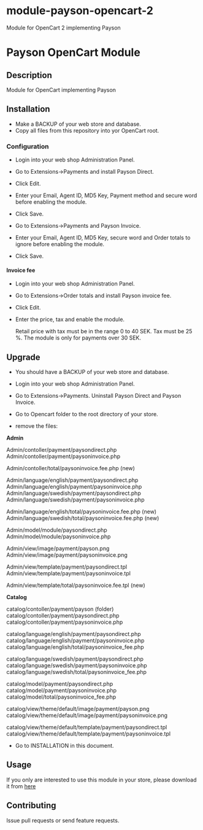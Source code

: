module-payson-opencart-2
========================

Module for OpenCart 2 implementing Payson

# Payson OpenCart Module

## Description

Module for OpenCart implementing Payson

## Installation

* Make a BACKUP of your web store and database. 
* Copy all files from this repository into yor OpenCart root. 

### Configuration

* Login into your web shop Administration Panel.

* Go to Extensions->Payments and install Payson Direct. 

* Click Edit.

* Enter your Email, Agent ID,  MD5 Key, Payment method and secure word before enabling the module.

* Click Save.

* Go to Extensions->Payments and Payson Invoice.

* Enter your Email, Agent ID,  MD5 Key, secure word and Order totals to ignore  before enabling the module.

* Click Save.	

#### Invoice fee

* Login into your web shop Administration Panel.

* Go to Extensions->Order totals and install Payson invoice fee. 

* Click Edit.

* Enter the price, tax and enable the module.

  Retail price with tax must be in the range 0 to 40 SEK.
  Tax must be 25 %.
  The module is only for payments over 30 SEK.  

## Upgrade

* You should have a BACKUP of your web store and database.

* Login into your web shop Administration Panel.

* Go to Extensions->Payments. Uninstall Payson Direct and Payson Invoice. 

* Go to Opencart folder to the root directory of your store.

* remove the files:

****Admin****

Admin/contoller/payment/paysondirect.php
Admin/contoller/payment/paysoninvoice.php

Admin/contoller/total/paysoninvoice.fee.php (new)

Admin/language/english/payment/paysondirect.php
Admin/language/english/payment/paysoninvoice.php
Admin/language/swedish/payment/paysondirect.php
Admin/language/swedish/payment/paysoninvoice.php

Admin/language/english/total/paysoninvoice.fee.php  (new)
Admin/language/swedish/total/paysoninvoice.fee.php (new)

Admin/model/module/paysondirect.php
Admin/model/module/paysoninvoice.php

Admin/view/image/payment/payson.png
Admin/view/image/payment/paysoninvoice.png

Admin/view/template/payment/paysondirect.tpl
Admin/view/template/payment/paysoninvoice.tpl

Admin/view/template/total/paysoninvoice.fee.tpl (new)

****Catalog****

catalog/contoller/payment/payson (folder)
catalog/contoller/payment/paysondirect.php
catalog/contoller/payment/paysoninvoice.php

catalog/language/english/payment/paysondirect.php
catalog/language/english/payment/paysoninvoice.php
catalog/language/english/total/paysoninvoice_fee.php

catalog/language/swedish/payment/paysondirect.php
catalog/language/swedish/payment/paysoninvoice.php
catalog/language/swedish/total/paysoninvoice_fee.php

catalog/model/payment/paysondirect.php
catalog/model/payment/paysoninvoice.php
catalog/model/total/paysoninvoice_fee.php

catalog/view/theme/default/image/payment/payson.png
catalog/view/theme/default/image/payment/paysoninvoice.png

catalog/view/theme/default/template/payment/paysondirect.tpl
catalog/view/theme/default/template/payment/paysoninvoice.tpl

* Go to INSTALLATION in this document. 

## Usage

If you only are interested to use this module in your store, please download it from [here](http://www.opencart.com/index.php?route=extension/extension/info&extension_id=10923)

## Contributing

Issue pull requests or send feature requests.